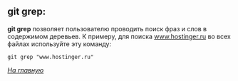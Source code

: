 ## git grep:

**git grep** позволяет пользователю проводить поиск фраз и слов в содержимом деревьев. К примеру, для поиска www.hostinger.ru во всех файлах используйте эту команду:

``` 
git grep "www.hostinger.ru"
```
 
*[На главную](./README.md)*

